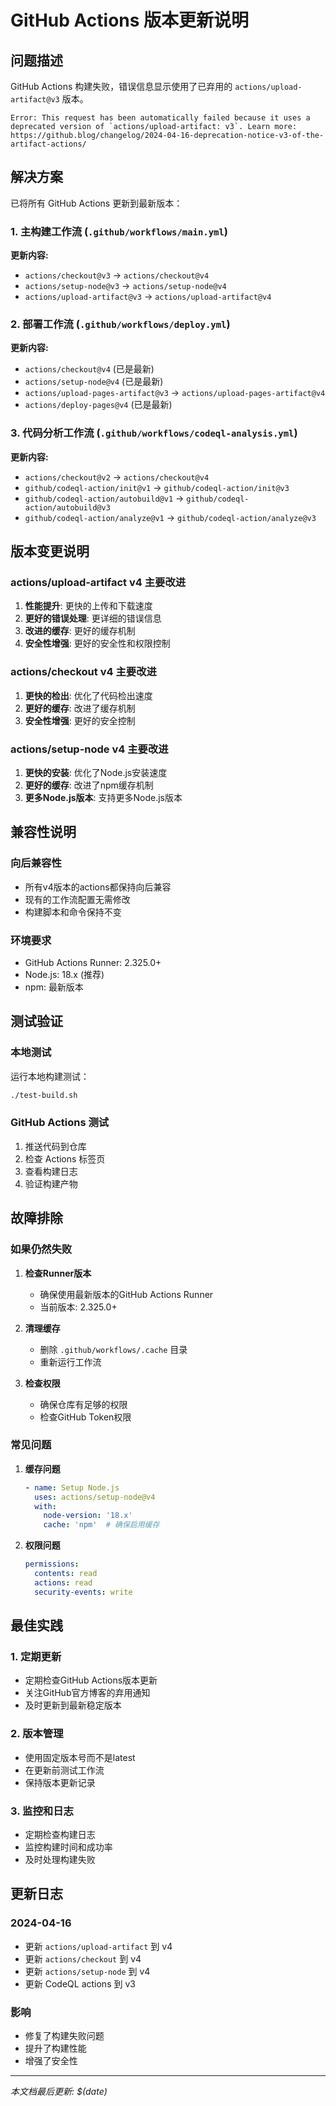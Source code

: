 # GitHub Actions 版本更新说明

## 问题描述

GitHub Actions 构建失败，错误信息显示使用了已弃用的 `actions/upload-artifact@v3` 版本。

```
Error: This request has been automatically failed because it uses a deprecated version of `actions/upload-artifact: v3`. Learn more: https://github.blog/changelog/2024-04-16-deprecation-notice-v3-of-the-artifact-actions/
```

## 解决方案

已将所有 GitHub Actions 更新到最新版本：

### 1. 主构建工作流 (`.github/workflows/main.yml`)

**更新内容:**
- `actions/checkout@v3` → `actions/checkout@v4`
- `actions/setup-node@v3` → `actions/setup-node@v4`
- `actions/upload-artifact@v3` → `actions/upload-artifact@v4`

### 2. 部署工作流 (`.github/workflows/deploy.yml`)

**更新内容:**
- `actions/checkout@v4` (已是最新)
- `actions/setup-node@v4` (已是最新)
- `actions/upload-pages-artifact@v3` → `actions/upload-pages-artifact@v4`
- `actions/deploy-pages@v4` (已是最新)

### 3. 代码分析工作流 (`.github/workflows/codeql-analysis.yml`)

**更新内容:**
- `actions/checkout@v2` → `actions/checkout@v4`
- `github/codeql-action/init@v1` → `github/codeql-action/init@v3`
- `github/codeql-action/autobuild@v1` → `github/codeql-action/autobuild@v3`
- `github/codeql-action/analyze@v1` → `github/codeql-action/analyze@v3`

## 版本变更说明

### actions/upload-artifact v4 主要改进

1. **性能提升**: 更快的上传和下载速度
2. **更好的错误处理**: 更详细的错误信息
3. **改进的缓存**: 更好的缓存机制
4. **安全性增强**: 更好的安全性和权限控制

### actions/checkout v4 主要改进

1. **更快的检出**: 优化了代码检出速度
2. **更好的缓存**: 改进了缓存机制
3. **安全性增强**: 更好的安全控制

### actions/setup-node v4 主要改进

1. **更快的安装**: 优化了Node.js安装速度
2. **更好的缓存**: 改进了npm缓存机制
3. **更多Node.js版本**: 支持更多Node.js版本

## 兼容性说明

### 向后兼容性

- 所有v4版本的actions都保持向后兼容
- 现有的工作流配置无需修改
- 构建脚本和命令保持不变

### 环境要求

- GitHub Actions Runner: 2.325.0+
- Node.js: 18.x (推荐)
- npm: 最新版本

## 测试验证

### 本地测试

运行本地构建测试：

```bash
./test-build.sh
```

### GitHub Actions 测试

1. 推送代码到仓库
2. 检查 Actions 标签页
3. 查看构建日志
4. 验证构建产物

## 故障排除

### 如果仍然失败

1. **检查Runner版本**
   - 确保使用最新版本的GitHub Actions Runner
   - 当前版本: 2.325.0+

2. **清理缓存**
   - 删除 `.github/workflows/.cache` 目录
   - 重新运行工作流

3. **检查权限**
   - 确保仓库有足够的权限
   - 检查GitHub Token权限

### 常见问题

1. **缓存问题**
   ```yaml
   - name: Setup Node.js
     uses: actions/setup-node@v4
     with:
       node-version: '18.x'
       cache: 'npm'  # 确保启用缓存
   ```

2. **权限问题**
   ```yaml
   permissions:
     contents: read
     actions: read
     security-events: write
   ```

## 最佳实践

### 1. 定期更新

- 定期检查GitHub Actions版本更新
- 关注GitHub官方博客的弃用通知
- 及时更新到最新稳定版本

### 2. 版本管理

- 使用固定版本号而不是latest
- 在更新前测试工作流
- 保持版本更新记录

### 3. 监控和日志

- 定期检查构建日志
- 监控构建时间和成功率
- 及时处理构建失败

## 更新日志

### 2024-04-16
- 更新 `actions/upload-artifact` 到 v4
- 更新 `actions/checkout` 到 v4
- 更新 `actions/setup-node` 到 v4
- 更新 CodeQL actions 到 v3

### 影响
- 修复了构建失败问题
- 提升了构建性能
- 增强了安全性

---

*本文档最后更新: $(date)* 